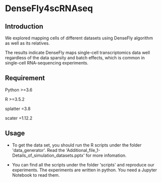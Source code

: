 # DenseFly4scRNAseq

## Introduction

We explored mapping cells of different datasets using DenseFly algorithm as well as its relatives.

The results indicate DenseFly maps single-cell transcriptomics data well regardless of the data sparsity and batch effects, which is common in single-cell RNA-sequencing experiments.

## Requirement

Python >=3.6

R >=3.5.2

splatter =3.8

scater =1.12.2

## Usage

* To get the data set, you should run the R scripts under the folder 'data_generator'. Read the 'Additional_file_1-Details_of_simulation_datasets.pptx' for more infomation.

* You can find all the scripts under the folder 'scripts' and reproduce our experiments. The experiments are written in python. You need a Jupyter Notebook to read them.

